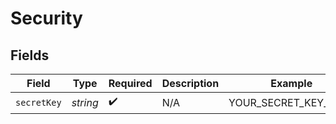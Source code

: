 # Security


## Fields

| Field                | Type                 | Required             | Description          | Example              |
| -------------------- | -------------------- | -------------------- | -------------------- | -------------------- |
| `secretKey`          | *string*             | :heavy_check_mark:   | N/A                  | YOUR_SECRET_KEY_HERE |